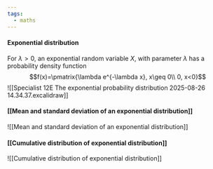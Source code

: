 ```yaml
---
tags:
  - maths
---
```

#### Exponential distribution

For $\lambda > 0$, an exponential random variable $X$, with parameter $\lambda$ has a probability density function
$$f(x)=\pmatrix{\lambda e^{-\lambda x}, x\geq 0\\ 0, x<0}$$
![[Specialist 12E The exponential probability distribution 2025-08-26 14.34.37.excalidraw]]

#### [[Mean and standard deviation of an exponential distribution]]
![[Mean and standard deviation of an exponential distribution]]

#### [[Cumulative distribution of exponential distribution]]
![[Cumulative distribution of exponential distribution]]